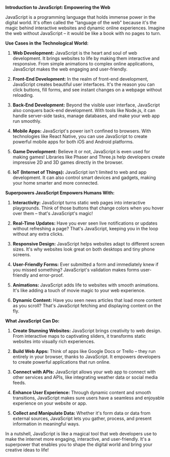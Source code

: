 **Introduction to JavaScript: Empowering the Web**

JavaScript is a programming language that holds immense power in the digital world. It's often called the "language of the web" because it's the magic behind interactive websites and dynamic online experiences. Imagine the web without JavaScript – it would be like a book with no pages to turn.

**Use Cases in the Technological World:**

1. **Web Development:** JavaScript is the heart and soul of web development. It brings websites to life by making them interactive and responsive. From simple animations to complex online applications, JavaScript makes the web engaging and user-friendly.

2. **Front-End Development:** In the realm of front-end development, JavaScript creates beautiful user interfaces. It's the reason you can click buttons, fill forms, and see instant changes on a webpage without reloading.

3. **Back-End Development:** Beyond the visible user interface, JavaScript also conquers back-end development. With tools like Node.js, it can handle server-side tasks, manage databases, and make your web app run smoothly.

4. **Mobile Apps:** JavaScript's power isn't confined to browsers. With technologies like React Native, you can use JavaScript to create powerful mobile apps for both iOS and Android platforms.

5. **Game Development:** Believe it or not, JavaScript is even used for making games! Libraries like Phaser and Three.js help developers create impressive 2D and 3D games directly in the browser.

6. **IoT (Internet of Things):** JavaScript isn't limited to web and app development. It can also control smart devices and gadgets, making your home smarter and more connected.

**Superpowers JavaScript Empowers Humans With:**

1. **Interactivity:** JavaScript turns static web pages into interactive playgrounds. Think of those buttons that change colors when you hover over them – that's JavaScript's magic!

2. **Real-Time Updates:** Have you ever seen live notifications or updates without refreshing a page? That's JavaScript, keeping you in the loop without any extra clicks.

3. **Responsive Design:** JavaScript helps websites adapt to different screen sizes. It's why websites look great on both desktops and tiny phone screens.

4. **User-Friendly Forms:** Ever submitted a form and immediately knew if you missed something? JavaScript's validation makes forms user-friendly and error-proof.

5. **Animations:** JavaScript adds life to websites with smooth animations. It's like adding a touch of movie magic to your web experience.

6. **Dynamic Content:** Have you seen news articles that load more content as you scroll? That's JavaScript fetching and displaying content on the fly.

**What JavaScript Can Do:**

1. **Create Stunning Websites:** JavaScript brings creativity to web design. From interactive maps to captivating sliders, it transforms static websites into visually rich experiences.

2. **Build Web Apps:** Think of apps like Google Docs or Trello – they run entirely in your browser, thanks to JavaScript. It empowers developers to create powerful applications that run online.

3. **Connect with APIs:** JavaScript allows your web app to connect with other services and APIs, like integrating weather data or social media feeds.

4. **Enhance User Experience:** Through dynamic content and smooth transitions, JavaScript makes sure users have a seamless and enjoyable experience on your website or app.

5. **Collect and Manipulate Data:** Whether it's form data or data from external sources, JavaScript lets you gather, process, and present information in meaningful ways.

In a nutshell, JavaScript is like a magical tool that web developers use to make the internet more engaging, interactive, and user-friendly. It's a superpower that enables you to shape the digital world and bring your creative ideas to life!